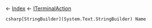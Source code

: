 ← [Index](Api-Index) ← [ITerminalAction](Sandbox.ModAPI.Interfaces.ITerminalAction)

```csharp[StringBuilder](System.Text.StringBuilder) Name```